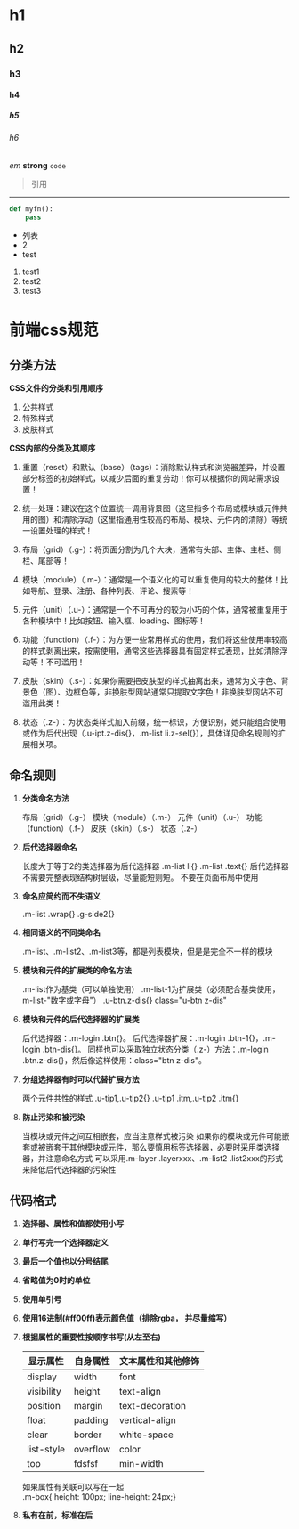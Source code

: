 # h1
## h2
### h3
#### h4
##### h5
###### h6
*em*
**strong**
`code`
> 引用

---

```py
def myfn():
	pass
```

- 列表
- 2
- test

1. test1
2. test2
3. test3


# 前端css规范




## 分类方法
**CSS文件的分类和引用顺序**

1. 公共样式
2. 特殊样式
3. 皮肤样式 
    
**CSS内部的分类及其顺序**

1. 重置（reset）和默认（base）（tags）：消除默认样式和浏览器差异，并设置部分标签的初始样式，以减少后面的重复劳动！你可以根据你的网站需求设置！

2. 统一处理：建议在这个位置统一调用背景图（这里指多个布局或模块或元件共用的图）和清除浮动（这里指通用性较高的布局、模块、元件内的清除）等统一设置处理的样式！

3. 布局（grid）（.g-）：将页面分割为几个大块，通常有头部、主体、主栏、侧栏、尾部等！

4. 模块（module）（.m-）：通常是一个语义化的可以重复使用的较大的整体！比如导航、登录、注册、各种列表、评论、搜索等！

5. 元件（unit）（.u-）：通常是一个不可再分的较为小巧的个体，通常被重复用于各种模块中！比如按钮、输入框、loading、图标等！

6. 功能（function）（.f-）：为方便一些常用样式的使用，我们将这些使用率较高的样式剥离出来，按需使用，通常这些选择器具有固定样式表现，比如清除浮动等！不可滥用！

7. 皮肤（skin）（.s-）：如果你需要把皮肤型的样式抽离出来，通常为文字色、背景色（图）、边框色等，非换肤型网站通常只提取文字色！非换肤型网站不可滥用此类！

8. 状态（.z-）：为状态类样式加入前缀，统一标识，方便识别，她只能组合使用或作为后代出现（.u-ipt.z-dis{}，.m-list li.z-sel{}），具体详见命名规则的扩展相关项。




## 命名规则
1. **分类命名方法**

    布局（grid）（.g-）
    模块（module）（.m-）
    元件（unit）（.u-）
    功能（function）（.f-）
    皮肤（skin）（.s-）
    状态（.z-）
 
2. **后代选择器命名**

	长度大于等于2的类选择器为后代选择器
    .m-list li{}
    .m-list .text{}
    后代选择器不需要完整表现结构树层级，尽量能短则短。
    不要在页面布局中使用
  
3. **命名应简约而不失语义**

    .m-list .wrap{}
    .g-side2{}
    
4. **相同语义的不同类命名**

	.m-list、.m-list2、.m-list3等，都是列表模块，但是是完全不一样的模块
    
5. **模块和元件的扩展类的命名方法**

    .m-list作为基类（可以单独使用）
    .m-list-1为扩展类（必须配合基类使用，m-list-"数字或字母"）
    .u-btn.z-dis{}  class="u-btn z-dis"

6. **模块和元件的后代选择器的扩展类**

    后代选择器：.m-login .btn{}。
	后代选择器扩展：.m-login .btn-1{}，.m-login .btn-dis{}。
    同样也可以采取独立状态分类（.z-）方法：.m-login .btn.z-dis{}，然后像这样使用：class="btn z-dis"。

7. **分组选择器有时可以代替扩展方法**

	两个元件共性的样式
	.u-tip1,.u-tip2{}
	.u-tip1 .itm,.u-tip2 .itm{}
    
8. **防止污染和被污染**

	当模块或元件之间互相嵌套，应当注意样式被污染
    如果你的模块或元件可能嵌套或被嵌套于其他模块或元件，那么要慎用标签选择器，必要时采用类选择器，并注意命名方式
    可以采用.m-layer .layerxxx、.m-list2 .list2xxx的形式来降低后代选择器的污染性



## 代码格式
1. **选择器、属性和值都使用小写**
2. **单行写完一个选择器定义**
3. **最后一个值也以分号结尾**
4. **省略值为0时的单位**
5. **使用单引号**
6. **使用16进制(#ff00ff)表示颜色值（排除rgba， 并尽量缩写）**
7. **根据属性的重要性按顺序书写(从左至右)**

    |显示属性   |自身属性 |文本属性和其他修饰|
    |-          |-        |-                 |
    |display    |width    |font              |
    |visibility |height   |text-align        |
    |position   |margin   |text-decoration   |
    |float      |padding  |vertical-align    |
    |clear      |border   |white-space       |
    |list-style |overflow |color             |
    |top|fdsfsf |min-width|background        |

    如果属性有关联可以写在一起    
    .m-box{ height: 100px; line-height: 24px;}

8. **私有在前，标准在后**



























